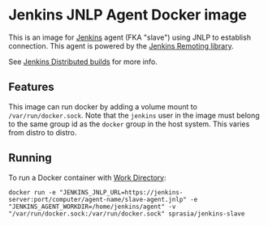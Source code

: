 # Jenkins JNLP Agent Docker image

This is an image for [Jenkins](https://jenkins.io) agent (FKA "slave") using JNLP to establish connection.
This agent is powered by the [Jenkins Remoting library](https://github.com/jenkinsci/remoting).

See [Jenkins Distributed builds](https://wiki.jenkins-ci.org/display/JENKINS/Distributed+builds) for more info.

## Features

This image can run docker by adding a volume mount to `/var/run/docker.sock`. Note that the `jenkins` user in the image must belong
to the same group id as the `docker` group in the host system. This varies from distro to distro. 


## Running

To run a Docker container with [Work Directory](https://github.com/jenkinsci/remoting/blob/master/docs/workDir.md):

    docker run -e "JENKINS_JNLP_URL=https://jenkins-server:port/computer/agent-name/slave-agent.jnlp" -e "JENKINS_AGENT_WORKDIR=/home/jenkins/agent" -v "/var/run/docker.sock:/var/run/docker.sock" sprasia/jenkins-slave
